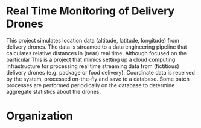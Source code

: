 # Real Time Monitoring of Delivery Drones
This project simulates location data (altitude, latitude, longitude) from 
delivery drones. The data is streamed to a data engineering pipeline that
calculates relative distances in (near) real time. Although focused on the
particular
This is a project that mimics setting up a cloud computing
infrastructure for processing real time streaming data from
(fictitious) delivery drones (e.g. package or food delivery).
Coordinate data is received by the system, processed on-the-fly
and save to a database. Some batch processes are performed
periodically on the database to determine aggregate statistics
about the drones.

# Organization
